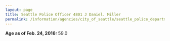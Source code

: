 ```yaml
---
layout: page
title: Seattle Police Officer 4801 J Daniel. Miller
permalink: /information/agencies/city_of_seattle/seattle_police_department/copbook/4801/
---
```


**Age as of Feb. 24, 2016:** 59.0
